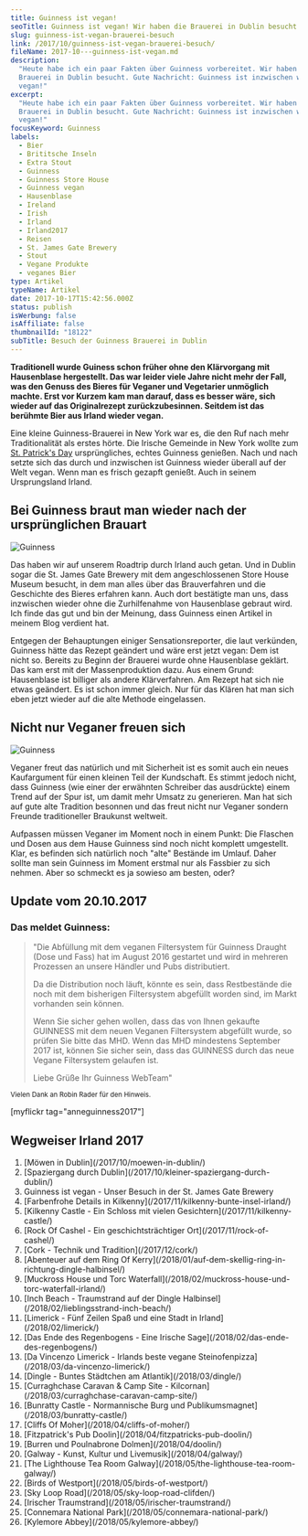 ```yaml
---
title: Guinness ist vegan!
seoTitle: Guinness ist vegan! Wir haben die Brauerei in Dublin besucht
slug: guinness-ist-vegan-brauerei-besuch
link: /2017/10/guinness-ist-vegan-brauerei-besuch/
fileName: 2017-10---guinness-ist-vegan.md
description:
  "Heute habe ich ein paar Fakten über Guinness vorbereitet. Wir haben die
  Brauerei in Dublin besucht. Gute Nachricht: Guinness ist inzwischen wieder
  vegan!"
excerpt:
  "Heute habe ich ein paar Fakten über Guinness vorbereitet. Wir haben die
  Brauerei in Dublin besucht. Gute Nachricht: Guinness ist inzwischen wieder
  vegan!"
focusKeyword: Guinness
labels:
  - Bier
  - Brititsche Inseln
  - Extra Stout
  - Guinness
  - Guinness Store House
  - Guinness vegan
  - Hausenblase
  - Ireland
  - Irish
  - Irland
  - Irland2017
  - Reisen
  - St. James Gate Brewery
  - Stout
  - Vegane Produkte
  - veganes Bier
type: Artikel
typeName: Artikel
date: 2017-10-17T15:42:56.000Z
status: publish
isWerbung: false
isAffiliate: false
thumbnailId: "18122"
subTitle: Besuch der Guinness Brauerei in Dublin
---
```


<strong>Traditionell wurde Guiness schon früher ohne den Klärvorgang mit
Hausenblase hergestellt. Das war leider viele Jahre nicht mehr der Fall, was den
Genuss des Bieres für Veganer und Vegetarier unmöglich machte. Erst vor Kurzem
kam man darauf, dass es besser wäre, sich wieder auf das Originalrezept
zurückzubesinnen. Seitdem ist das berühmte Bier aus Irland wieder
vegan.</strong>

Eine kleine Guinness-Brauerei in New York war es, die den Ruf nach mehr
Traditionalität als erstes hörte. Die Irische Gemeinde in New York wollte zum
[St. Patrick's Day](/2014/04/st-patricks-day-in-london/) ursprüngliches, echtes
Guinness genießen. Nach und nach setzte sich das durch und inzwischen ist
Guinness wieder überall auf der Welt vegan. Wenn man es frisch gezapft genießt.
Auch in seinem Ursprungsland Irland.

## Bei Guinness braut man wieder nach der ursprünglichen Brauart

![Guinness](http://cardamonchai.com/wp-content/uploads/2017/10/guinness-2-300x200.jpg)

Das haben wir auf unserem Roadtrip durch Irland auch getan. Und in Dublin sogar
die St. James Gate Brewery mit dem angeschlossenen Store House Museum besucht,
in dem man alles über das Brauverfahren und die Geschichte des Bieres erfahren
kann. Auch dort bestätigte man uns, dass inzwischen wieder ohne die
Zurhilfenahme von Hausenblase gebraut wird. Ich finde das gut und bin der
Meinung, dass Guinness einen Artikel in meinem Blog verdient hat.

Entgegen der Behauptungen einiger Sensationsreporter, die laut verkünden,
Guinness hätte das Rezept geändert und wäre erst jetzt vegan: Dem ist nicht so.
Bereits zu Beginn der Brauerei wurde ohne Hausenblase geklärt. Das kam erst mit
der Massenproduktion dazu. Aus einem Grund: Hausenblase ist billiger als andere
Klärverfahren. Am Rezept hat sich nie etwas geändert. Es ist schon immer gleich.
Nur für das Klären hat man sich eben jetzt wieder auf die alte Methode
eingelassen.

## Nicht nur Veganer freuen sich

![Guinness](http://cardamonchai.com/wp-content/uploads/2017/10/guinness-3-300x400.jpg)

Veganer freut das natürlich und mit Sicherheit ist es somit auch ein neues
Kaufargument für einen kleinen Teil der Kundschaft. Es stimmt jedoch nicht, dass
Guinness (wie einer der erwähnten Schreiber das ausdrückte) einem Trend auf der
Spur ist, um damit mehr Umsatz zu generieren. Man hat sich auf gute alte
Tradition besonnen und das freut nicht nur Veganer sondern Freunde
traditioneller Braukunst weltweit.

Aufpassen müssen Veganer im Moment noch in einem Punkt: Die Flaschen und Dosen
aus dem Hause Guinness sind noch nicht komplett umgestellt. Klar, es befinden
sich natürlich noch "alte" Bestände im Umlauf. Daher sollte man sein Guinness im
Moment erstmal nur als Fassbier zu sich nehmen. Aber so schmeckt es ja sowieso
am besten, oder?

## Update vom 20.10.2017

### Das meldet Guinness:

<blockquote><span class=" UFICommentActorAndBody"><span data-ft="{&quot;tn&quot;:&quot;K&quot;}"><span class="UFICommentBody _1n4g">"Die Abfüllung mit dem veganen Filtersystem für <span class="highlightNode">Guinness</span> Draught (Dose und Fass) hat im August 2016 gestartet und wird in mehreren Prozessen an unsere Händler und Pubs distributiert.</span></span></span>

Da die Distribution noch läuft, könnte es sein, dass Restbestände die noch mit
dem bisherigen Filtersystem abgefüllt worden sind, im Markt vorhanden sein
können.

Wenn Sie sicher gehen wollen, dass das von Ihnen gekaufte GUINNESS mit dem neuen
Veganen Filtersystem abgefüllt wurde, so prüfen Sie bitte das MHD. Wenn das MHD
mindestens September 2017 ist, können Sie sicher sein, dass das GUINNESS durch
das neue Vegane Filtersystem gelaufen ist.

Liebe Grüße Ihr Guinness WebTeam"</blockquote>

<span class="_Xbe kno-fv"><sub>Vielen Dank an Robin Rader für den
Hinweis.</sub></span>

[myflickr tag="anneguinness2017"]

## Wegweiser Irland 2017

<ol>
    <li> [Möwen in Dublin](/2017/10/moewen-in-dublin/) </li>
    <li> [Spaziergang durch Dublin](/2017/10/kleiner-spaziergang-durch-dublin/) </li>
    <li>Guinness ist vegan - Unser Besuch in der St. James Gate Brewery</li>
    <li> [Farbenfrohe Details in Kilkenny](/2017/11/kilkenny-bunte-insel-irland/) </li>
    <li> [Kilkenny Castle - Ein Schloss mit vielen Gesichtern](/2017/11/kilkenny-castle/) </li>
    <li> [Rock Of Cashel - Ein geschichtsträchtiger Ort](/2017/11/rock-of-cashel/) </li>
    <li> [Cork - Technik und Tradition](/2017/12/cork/) </li>
    <li> [Abenteuer auf dem Ring Of Kerry](/2018/01/auf-dem-skellig-ring-in-richtung-dingle-halbinsel/) </li>
    <li> [Muckross House und Torc Waterfall](/2018/02/muckross-house-und-torc-waterfall-irland/) </li>
    <li> [Inch Beach - Traumstrand auf der Dingle Halbinsel](/2018/02/lieblingsstrand-inch-beach/) </li>
    <li> [Limerick - Fünf Zeilen Spaß und eine Stadt in Irland](/2018/02/limerick/) </li>
    <li> [Das Ende des Regenbogens - Eine Irische Sage](/2018/02/das-ende-des-regenbogens/) </li>
    <li> [Da Vincenzo Limerick - Irlands beste vegane Steinofenpizza](/2018/03/da-vincenzo-limerick/) </li>
    <li> [Dingle - Buntes Städtchen am Atlantik](/2018/03/dingle/) </li>
    <li> [Curraghchase Caravan &amp; Camp Site - Kilcornan](/2018/03/curraghchase-caravan-camp-site/) </li>
    <li> [Bunratty Castle - Normannische Burg und Publikumsmagnet](/2018/03/bunratty-castle/) </li>
    <li> [Cliffs Of Moher](/2018/04/cliffs-of-moher/) </li>
    <li> [Fitzpatrick's Pub Doolin](/2018/04/fitzpatricks-pub-doolin/) </li>
    <li> [Burren und Poulnabrone Dolmen](/2018/04/doolin/) </li>
    <li> [Galway - Kunst, Kultur und Livemusik](/2018/04/galway/) </li>
    <li> [The Lighthouse Tea Room Galway](/2018/05/the-lighthouse-tea-room-galway/) </li>
    <li> [Birds of Westport](/2018/05/birds-of-westport/) </li>
    <li> [Sky Loop Road](/2018/05/sky-loop-road-clifden/) </li>
    <li> [Irischer Traumstrand](/2018/05/irischer-traumstrand/) </li>
    <li> [Connemara National Park](/2018/05/connemara-national-park/) </li>
    <li> [Kylemore Abbey](/2018/05/kylemore-abbey/) </li>
</ol>
